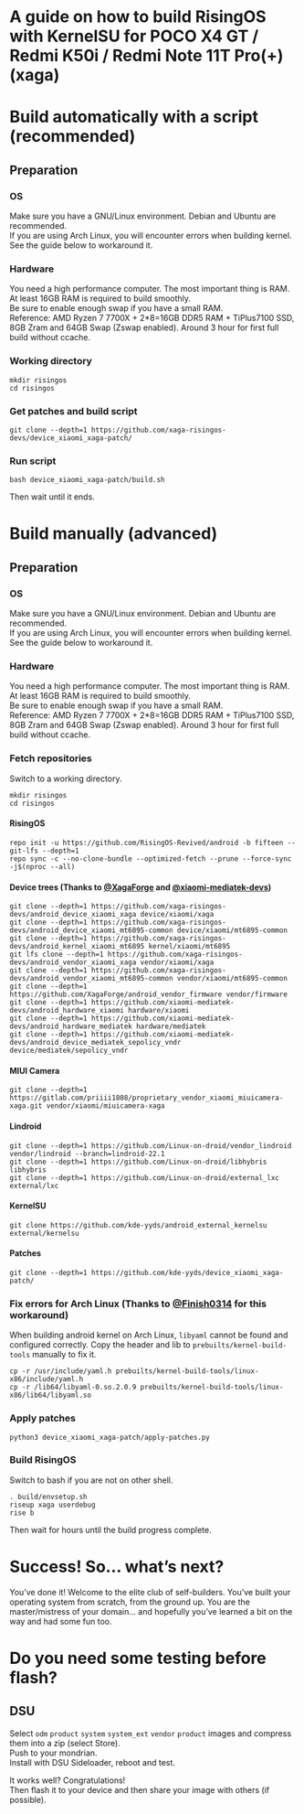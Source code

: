 # **A guide on how to build RisingOS with KernelSU for POCO X4 GT / Redmi K50i / Redmi Note 11T Pro(+) (xaga)**
# Build automatically with a script (recommended)
## Preparation 
### OS
Make sure you have a GNU/Linux environment. Debian and Ubuntu are recommended.  
If you are using Arch Linux, you will encounter errors when building kernel. See the guide below to workaround it.
### Hardware
You need a high performance computer. The most important thing is RAM. At least 16GB RAM is required to build smoothly.  
Be sure to enable enough swap if you have a small RAM.  
Reference: AMD Ryzen 7 7700X + 2*8=16GB DDR5 RAM + TiPlus7100 SSD, 8GB Zram and 64GB Swap (Zswap enabled). Around 3 hour for first full build without ccache.
### Working directory
```
mkdir risingos
cd risingos
```
### Get patches and build script
```
git clone --depth=1 https://github.com/xaga-risingos-devs/device_xiaomi_xaga-patch/
```
### Run script
```
bash device_xiaomi_xaga-patch/build.sh
```
Then wait until it ends.
# Build manually (advanced)
## Preparation 
### OS
Make sure you have a GNU/Linux environment. Debian and Ubuntu are recommended.  
If you are using Arch Linux, you will encounter errors when building kernel. See the guide below to workaround it.
### Hardware
You need a high performance computer. The most important thing is RAM. At least 16GB RAM is required to build smoothly.  
Be sure to enable enough swap if you have a small RAM.  
Reference: AMD Ryzen 7 7700X + 2*8=16GB DDR5 RAM + TiPlus7100 SSD, 8GB Zram and 64GB Swap (Zswap enabled). Around 3 hour for first full build without ccache.
### Fetch repositories
Switch to a working directory.
```
mkdir risingos
cd risingos
```
#### RisingOS
```
repo init -u https://github.com/RisingOS-Revived/android -b fifteen --git-lfs --depth=1
repo sync -c --no-clone-bundle --optimized-fetch --prune --force-sync -j$(nproc --all)
```
#### Device trees (Thanks to [@XagaForge](https://github.com/XagaForge) and [@xiaomi-mediatek-devs](https://github.com/xiaomi-mediatek-devs))
```
git clone --depth=1 https://github.com/xaga-risingos-devs/android_device_xiaomi_xaga device/xiaomi/xaga
git clone --depth=1 https://github.com/xaga-risingos-devs/android_device_xiaomi_mt6895-common device/xiaomi/mt6895-common
git clone --depth=1 https://github.com/xaga-risingos-devs/android_kernel_xiaomi_mt6895 kernel/xiaomi/mt6895
git lfs clone --depth=1 https://github.com/xaga-risingos-devs/android_vendor_xiaomi_xaga vendor/xiaomi/xaga
git clone --depth=1 https://github.com/xaga-risingos-devs/android_vendor_xiaomi_mt6895-common vendor/xiaomi/mt6895-common
git clone --depth=1 https://github.com/XagaForge/android_vendor_firmware vendor/firmware
git clone --depth=1 https://github.com/xiaomi-mediatek-devs/android_hardware_xiaomi hardware/xiaomi
git clone --depth=1 https://github.com/xiaomi-mediatek-devs/android_hardware_mediatek hardware/mediatek
git clone --depth=1 https://github.com/xiaomi-mediatek-devs/android_device_mediatek_sepolicy_vndr device/mediatek/sepolicy_vndr
```
#### MIUI Camera
```
git clone --depth=1 https://gitlab.com/priiii1808/proprietary_vendor_xiaomi_miuicamera-xaga.git vendor/xiaomi/miuicamera-xaga
```
#### Lindroid
```
git clone --depth=1 https://github.com/Linux-on-droid/vendor_lindroid vendor/lindroid --branch=lindroid-22.1
git clone --depth=1 https://github.com/Linux-on-droid/libhybris libhybris
git clone --depth=1 https://github.com/Linux-on-droid/external_lxc external/lxc
```
#### KernelSU
```
git clone https://github.com/kde-yyds/android_external_kernelsu external/kernelsu
```
#### Patches
```
git clone --depth=1 https://github.com/kde-yyds/device_xiaomi_xaga-patch/
```
### Fix errors for Arch Linux (Thanks to [@Finish0314](https://github.com/finish0314) for this workaround)
When building android kernel on Arch Linux, `libyaml` cannot be found and configured correctly. Copy the header and lib to `prebuilts/kernel-build-tools` manually to fix it.
```
cp -r /usr/include/yaml.h prebuilts/kernel-build-tools/linux-x86/include/yaml.h
cp -r /lib64/libyaml-0.so.2.0.9 prebuilts/kernel-build-tools/linux-x86/lib64/libyaml.so
```

### Apply patches
```
python3 device_xiaomi_xaga-patch/apply-patches.py
```
### Build RisingOS
Switch to bash if you are not on other shell.
```
. build/envsetup.sh
riseup xaga userdebug
rise b
```
Then wait for hours until the build progress complete.
# Success! So… what’s next?
You’ve done it! Welcome to the elite club of self-builders. You’ve built your operating system from scratch, from the ground up. You are the master/mistress of your domain… and hopefully you’ve learned a bit on the way and had some fun too.  
# Do you need some testing before flash?
## DSU
Select `odm` `product` `system` `system_ext` `vendor` `product` images and compress them into a zip (select Store).  
Push to your mondrian.  
Install with DSU Sideloader, reboot and test.

It works well? Congratulations!  
Then flash it to your device and then share your image with others (if possible).
